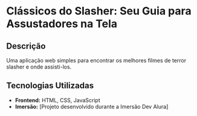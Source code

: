 # Clássicos do Slasher: Seu Guia para Assustadores na Tela

## Descrição
Uma aplicação web simples para encontrar os melhores filmes de terror slasher e onde assisti-los.

## Tecnologias Utilizadas
* **Frontend:** HTML, CSS, JavaScript
* **Imersão:** [Projeto desenvolvido durante a Imersão Dev Alura]
